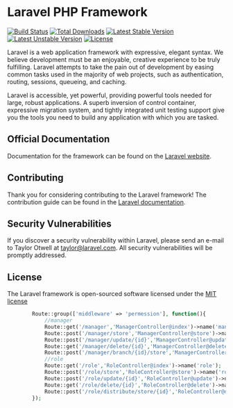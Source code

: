 # Laravel PHP Framework

[![Build Status](https://travis-ci.org/laravel/framework.svg)](https://travis-ci.org/laravel/framework)
[![Total Downloads](https://poser.pugx.org/laravel/framework/d/total.svg)](https://packagist.org/packages/laravel/framework)
[![Latest Stable Version](https://poser.pugx.org/laravel/framework/v/stable.svg)](https://packagist.org/packages/laravel/framework)
[![Latest Unstable Version](https://poser.pugx.org/laravel/framework/v/unstable.svg)](https://packagist.org/packages/laravel/framework)
[![License](https://poser.pugx.org/laravel/framework/license.svg)](https://packagist.org/packages/laravel/framework)

Laravel is a web application framework with expressive, elegant syntax. We believe development must be an enjoyable, creative experience to be truly fulfilling. Laravel attempts to take the pain out of development by easing common tasks used in the majority of web projects, such as authentication, routing, sessions, queueing, and caching.

Laravel is accessible, yet powerful, providing powerful tools needed for large, robust applications. A superb inversion of control container, expressive migration system, and tightly integrated unit testing support give you the tools you need to build any application with which you are tasked.

## Official Documentation

Documentation for the framework can be found on the [Laravel website](http://laravel.com/docs).

## Contributing

Thank you for considering contributing to the Laravel framework! The contribution guide can be found in the [Laravel documentation](http://laravel.com/docs/contributions).

## Security Vulnerabilities

If you discover a security vulnerability within Laravel, please send an e-mail to Taylor Otwell at taylor@laravel.com. All security vulnerabilities will be promptly addressed.

## License

The Laravel framework is open-sourced software licensed under the [MIT license](http://opensource.org/licenses/MIT)
~~~php
        Route::group(['middleware' => 'permession'], function(){
            //manager
            Route::get('/manager','ManagerController@index')->name('manager');
            Route::post('/manager/store','ManagerController@store')->name('manager.store');
            Route::post('/manager/update/{id}','ManagerController@update')->name('manager.update');
            Route::get('/manager/delete/{id}','ManagerController@delete')->name('manager.delete');
            Route::post('/manager/branch/{id}/store','ManagerController@branchStore')->name('manager.branch');
            //role
            Route::get('/role','RoleController@index')->name('role');
            Route::post('/role/store','RoleController@store')->name('role.store');
            Route::post('/role/update/{id}','RoleController@update')->name('role.update');
            Route::get('/role/delete/{id}','RoleController@delete')->name('role.delete');
            Route::post('/role/distribute/store/{id}','RoleController@distributeStore')->name('role.distribute');
        });    

~~~